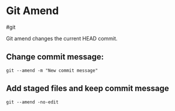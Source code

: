 # Git Amend
#git 

Git amend changes the current HEAD commit.

## Change commit message:
```shell
git --amend -m "New commit message"
```

## Add staged files and keep commit message
```shell
git --amend -no-edit 
```